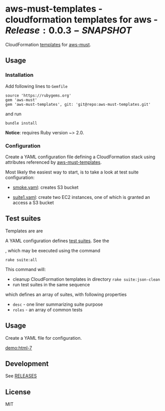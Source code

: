 # aws-must-templates - cloudformation templates for aws - $Release:0.0.3-SNAPSHOT$

CloudFormation
[templates](https://rawgit.com/jarjuk/aws-must-templates/master/generated-docs/aws-must-templates.html)
for [aws-must](https://github.com/jarjuk/aws-must).


## Usage

### Installation

Add following lines to `Gemfile`


    source 'https://rubygems.org'
	gem 'aws-must'
	gem 'aws-must-templates', git: 'git@repo:aws-must-templates.git'
	
and run

	bundle install
	
**Notice**: requires Ruby version ~> 2.0.

### Configuration

Create a YAML configuration file defining a CloudFormation stack using
attributes referenced by
[aws-must-templates](https://rawgit.com/jarjuk/aws-must-templates/master/generated-docs/aws-must-templates.html).

Most likely the easiest way to start, is to take a look at test suite
configuration: 

* [smoke.yaml](smoke.yaml): creates S3 bucket 

* [suite1.yaml](suite1.yaml): create two EC2 instances, one of which
  is granted an access a S3 bucket



### 

## Test suites

Templates are are 


A YAML configuration defines [test suites](test-suites.yaml). See the 

, which
may be executed using the command

	rake suite:all
	
This command will:

* cleanup CloudFormation templates in directory `rake suite:json-clean`
* run test suites in the same sequence 


which defines an array of suites, with following properties

* `desc` - one liner summarizing suite purpose
* `roles` - an array of common tests 


## Usage

Create a YAML file for configuration.

[demo:html-7](https://rawgit.com/jarjuk/aws-must/master/generated-docs/7.html)



## Development

See [RELEASES](RELEASES.md)


## License 

MIT



